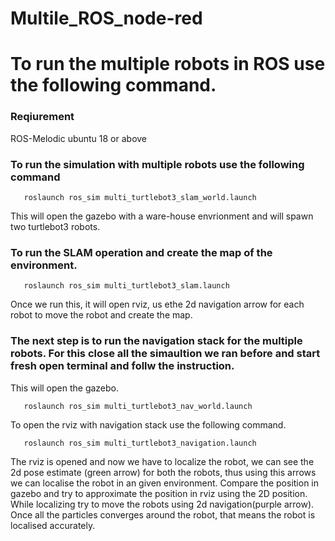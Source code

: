 # Multile_ROS_node-red

# To run the multiple robots in ROS use the following command. 
   ### Reqiurement
   ROS-Melodic
   ubuntu 18 or above
    
   ### To run the simulation with multiple robots use the following command
   ```
      roslaunch ros_sim multi_turtlebot3_slam_world.launch
   ```
   This will open the gazebo with a ware-house envrionment and will spawn two turtlebot3 robots. 
        
   ### To run the SLAM operation and create the map of the environment. 
   ```
      roslaunch ros_sim multi_turtlebot3_slam.launch   
   ```
   Once we run this, it will open rviz, us ethe 2d navigation arrow for each robot to move the robot and create the map. 
        
   ### The next step is to run the navigation stack for the multiple robots. For this close all the simaultion we ran before and start fresh open terminal and follw the instruction. 
   This will open the gazebo. 
   ```
      roslaunch ros_sim multi_turtlebot3_nav_world.launch   
   ```
   To open the rviz with navigation stack use the following command. 
   ```
      roslaunch ros_sim multi_turtlebot3_navigation.launch   
   ```
   The rviz is opened and now we have to localize the robot, we can see the 2d pose estimate (green arrow) for both the robots, thus using this arrows we can localise      the robot in an given environment. Compare the position in gazebo and try to approximate the position in rviz using the 2D position. 
   While localizing try to move the robots using 2d navigation(purple arrow). 
   Once all the particles converges around the robot, that means the robot is localised accurately. 
   
